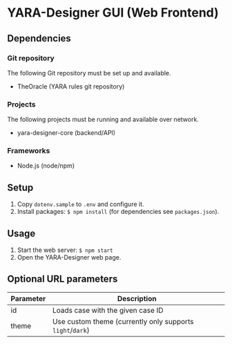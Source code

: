 # YARA-Designer GUI (Web Frontend)

## Dependencies
### Git repository
The following Git repository must be set up and available.
- TheOracle (YARA rules git repository)
### Projects
The following projects must be running and available over network.
- yara-designer-core (backend/API)

### Frameworks
- Node.js (node/npm)

## Setup
1. Copy `dotenv.sample` to `.env` and configure it.
2. Install packages: `$ npm install` (for dependencies see `packages.json`).

## Usage
1. Start the web server: `$ npm start`
2. Open the YARA-Designer web page.

## Optional URL parameters
| Parameter | Description                                               |
|-----------|-----------------------------------------------------------|
| id        | Loads case with the given case ID                         |
| theme     | Use custom theme (currently only supports `light`/`dark`) |
